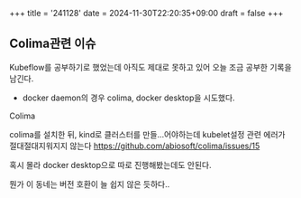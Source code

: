 +++
title = '241128'
date = 2024-11-30T22:20:35+09:00
draft = false
+++

## Colima관련 이슈

Kubeflow를 공부하기로 했었는데
아직도 제대로 못하고 있어 오늘 조금 공부한 기록을 남긴다.

- docker daemon의 경우 colima, docker desktop을 시도했다.

Colima

colima를 설치한 뒤, kind로 클러스터를 만들...어야하는데
kubelet설정 관련 에러가 절대절대지워지지 않는다
https://github.com/abiosoft/colima/issues/15

혹시 몰라 docker desktop으로 따로 진행해봤는데도 안된다.

뭔가 이 동네는 버전 호환이 늘 쉽지 않은 듯하다..